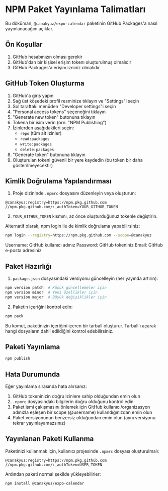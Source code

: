 # NPM Paket Yayınlama Talimatları

Bu döküman, `@canakyuz/expo-calendar` paketinin GitHub Packages'a nasıl yayınlanacağını açıklar.

## Ön Koşullar

1. GitHub hesabınızın olması gerekir
2. GitHub'dan bir kişisel erişim tokenı oluşturulmuş olmalıdır
3. GitHub Packages'a erişim izniniz olmalıdır

## GitHub Token Oluşturma

1. GitHub'a giriş yapın
2. Sağ üst köşedeki profil resminize tıklayın ve "Settings"i seçin
3. Sol taraftaki menüden "Developer settings"i seçin
4. "Personal access tokens" seçeneğini tıklayın
5. "Generate new token" butonuna tıklayın
6. Tokena bir isim verin (örn. "NPM Publishing")
7. İzinlerden aşağıdakileri seçin:
   - `repo` (tüm alt izinler)
   - `read:packages`
   - `write:packages`
   - `delete:packages`
8. "Generate token" butonuna tıklayın
9. Oluşturulan tokeni güvenli bir yere kaydedin (bu token bir daha gösterilmeyecektir)

## Kimlik Doğrulama Yapılandırması

1. Proje dizininde `.npmrc` dosyasını düzenleyin veya oluşturun:

```
@canakyuz:registry=https://npm.pkg.github.com
//npm.pkg.github.com/:_authToken=YOUR_GITHUB_TOKEN
```

2. `YOUR_GITHUB_TOKEN` kısmını, az önce oluşturduğunuz tokenle değiştirin.

Alternatif olarak, npm login ile de kimlik doğrulama yapabilirsiniz:

```bash
npm login --registry=https://npm.pkg.github.com --scope=@canakyuz
```

Username: GitHub kullanıcı adınız
Password: GitHub tokeniniz
Email: GitHub e-posta adresiniz

## Paket Hazırlığı

1. `package.json` dosyasındaki versiyonu güncelleyin (her yayında artırın):

```bash
npm version patch  # Küçük güncellemeler için
npm version minor  # Yeni özellikler için 
npm version major  # Büyük değişiklikler için
```

2. Paketin içeriğini kontrol edin:

```bash
npm pack
```

Bu komut, paketinizin içeriğini içeren bir tarball oluşturur. Tarball'ı açarak hangi dosyaların dahil edildiğini kontrol edebilirsiniz.

## Paketi Yayınlama

```bash
npm publish
```

## Hata Durumunda

Eğer yayınlama sırasında hata alırsanız:

1. GitHub tokeninizin doğru izinlere sahip olduğundan emin olun
2. `.npmrc` dosyasındaki bilgilerin doğru olduğunu kontrol edin
3. Paket ismi çakışmasını önlemek için GitHub kullanıcı/organizasyon adınızla eşleşen bir scope (@username) kullandığınızdan emin olun
4. Paket versiyonunun benzersiz olduğundan emin olun (aynı versiyonu tekrar yayınlayamazsınız)

## Yayınlanan Paketi Kullanma

Paketinizi kullanmak için, kullanıcı projesinde `.npmrc` dosyası oluşturulmalı:

```
@canakyuz:registry=https://npm.pkg.github.com
//npm.pkg.github.com/:_authToken=USER_TOKEN
```

Ardından paketi normal şekilde yükleyebilirler:

```bash
npm install @canakyuz/expo-calendar
``` 